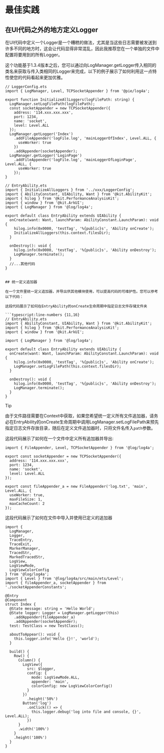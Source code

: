 # 最佳实践

## 在UI代码之外的地方定义Logger <Badge type="tip" text="1.3.4 +" />

在UI代码中定义一个Logger是一个糟糕的做法，尤其是当这些日志需要被发送到许多不同的地方时，这会让代码显得非常混乱，因此我推荐您在一个单独的文件中配置将要用到的所有Logger。

这个功能基于1.3.4版本之后，您可以通过向LogManager.getLogger传入相同的类名来获取与传入类相同的Logger来完成，以下的例子展示了如何利用这一点特性使您的代码看起来更加优雅。

```ts:line-numbers
// LoggerConfig.ets
import { LogManager, Level, TCPSocketAppender } from '@pie/log4a';

export function InitializeAllLoggers(logFilePath: string) {
  LogManager.setLogFilePath(logFilePath);
  const socketAppender = new TCPSocketAppender({
    address: '114.xxx.xxx.xxx',
    port: 1234,
    name: 'socket',
    level: Level.ALL
  });
  LogManager.getLogger('Index')
    .addFileAppender('logFile.log', 'mainLoggerOfIndex', Level.ALL, {
      useWorker: true
    })
    .addAppender(socketAppender);
  LogManager.getLogger('LoginPage')
    .addFileAppender('logFile.log', 'mainLoggerOfLoginPage', Level.ALL, {
      useWorker: true
    });
}
```

```ts:line-numbers{10}
// EntryAbility.ets
import { InitializeAllLoggers } from '../xxx/LoggerConfig';
import { AbilityConstant, UIAbility, Want } from '@kit.AbilityKit';
import { hilog } from '@kit.PerformanceAnalysisKit';
import { window } from '@kit.ArkUI';
import { LogManager } from '@log/log4a';

export default class EntryAbility extends UIAbility {
  onCreate(want: Want, launchParam: AbilityConstant.LaunchParam): void {
    hilog.info(0x0000, 'testTag', '%{public}s', 'Ability onCreate');
    InitializeAllLoggers(this.context.filesDir);
  }

  onDestroy(): void {
    hilog.info(0x0000, 'testTag', '%{public}s', 'Ability onDestroy');
    LogManager.terminate();
  }
  //...其他代码
}
```

```typescript:line-numbers

## 统一定义追加器

在一个文件里统一定义追加器，并导出供其他模块使用，可以提高代码的可维护性。您可以参考以下代码：

这段代码展示了如何在EntryAbility的onCreate生命周期中指定日志文件存储文件夹

```typescript:line-numbers {11,16}
// EntryAbility.ets
import { AbilityConstant, UIAbility, Want } from '@kit.AbilityKit';
import { hilog } from '@kit.PerformanceAnalysisKit';
import { window } from '@kit.ArkUI';

import { LogManager } from '@log/log4a';

export default class EntryAbility extends UIAbility {
  onCreate(want: Want, launchParam: AbilityConstant.LaunchParam): void {
    hilog.info(0x0000, 'testTag', '%{public}s', 'Ability onCreate');
    LogManager.setLogFilePath(this.context.filesDir);
  }

  onDestroy(): void {
    hilog.info(0x0000, 'testTag', '%{public}s', 'Ability onDestroy');
    LogManager.terminate();
  }
}
```

> [!TIP]
> 由于文件路径需要在Context中获取，如果您希望统一定义所有文件追加器，请务必在EntryAbility的onCreate生命周期中调用LogManager.setLogFilePath来预先指定日志文件存放目录，随后在定义文件追加器时，只将文件名传入`path`参数。

这段代码展示了如何在一个文件中定义所有追加器并导出:

```typescript:line-numbers
import { FileAppender, Level, TCPSocketAppender } from '@log/log4a';

export const socketAppender = new TCPSocketAppender({
  address: '114.xxx.xxx.xxx',
  port: 1234,
  name: 'socket',
  level: Level.ALL
});

export const fileAppender_a = new FileAppender('log.txt', 'main', Level.ALL, {
  useWorker: true,
  maxFileSize: 1,
  maxCacheCount: 2
});
```

这段代码展示了如何在文件中导入并使用已定义的追加器

```typescript:line-numbers
import {
  LogManager,
  Logger,
  TraceEntry,
  TraceExit,
  MarkerManager,
  TracedStr,
  MarkedTracedStr,
  LogView,
  LogViewMode,
  LogViewColorConfig
} from '@log/log4a';
import { Level } from '@log/log4a/src/main/ets/Level';
import { fileAppender_a, socketAppender } from './socketAppenderConstants';

@Entry
@Component
struct Index {
  @State message: string = 'Hello World';
  @State logger: Logger = LogManager.getLogger(this)
    .addAppender(fileAppender_a)
    .addAppender(socketAppender);
  test: TestClass = new TestClass();

  aboutToAppear(): void {
    this.logger.info('Hello {}!', 'world');
  }

  build() {
    Row() {
      Column() {
        LogView({
          src: $logger,
          config: {
            mode: LogViewMode.ALL,
            appender: 'main',
            colorConfig: new LogViewColorConfig()
          }
        })
          .height('50%')
        Button('log')
          .onClick(() => {
            this.logger.debug('log into file and console, {}', Level.ALL);
          })
      }
      .width('100%')
    }
    .height('100%')
  }
}
```